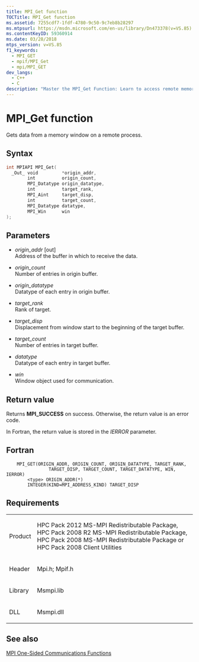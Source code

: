 ```yaml
---
title: MPI_Get function
TOCTitle: MPI_Get function
ms.assetid: 7255cdf7-1fdf-4780-9c50-9c7eb8b28297
ms.mtpsurl: https://msdn.microsoft.com/en-us/library/Dn473378(v=VS.85)
ms.contentKeyID: 59360914
ms.date: 03/28/2018
mtps_version: v=VS.85
f1_keywords:
  - MPI_GET
  - mpif/MPI_Get
  - mpi/MPI_GET
dev_langs:
  - C++
  - C
description: "Master the MPI_Get Function: Learn to access remote memory windows with Microsoft's Message Passing Interface. Boost your parallel computing skills."
---
```


# MPI\_Get function

Gets data from a memory window on a remote process.

## Syntax

``` c++
int MPIAPI MPI_Get(
  _Out_ void         *origin_addr,
        int          origin_count,
        MPI_Datatype origin_datatype,
        int          target_rank,
        MPI_Aint     target_disp,
        int          target_count,
        MPI_Datatype datatype,
        MPI_Win      win
);
```

## Parameters

  - *origin\_addr* \[out\]  
    Address of the buffer in which to receive the data.

  - *origin\_count*  
    Number of entries in origin buffer.

  - *origin\_datatype*  
    Datatype of each entry in origin buffer.

  - *target\_rank*  
    Rank of target.

  - *target\_disp*  
    Displacement from window start to the beginning of the target buffer.

  - *target\_count*  
    Number of entries in target buffer.

  - *datatype*  
    Datatype of each entry in target buffer.

  - *win*  
    Window object used for communication.

## Return value

Returns **MPI\_SUCCESS** on success. Otherwise, the return value is an error code.

In Fortran, the return value is stored in the *IERROR* parameter.

## Fortran

``` FORTRAN
    MPI_GET(ORIGIN_ADDR, ORIGIN_COUNT, ORIGIN_DATATYPE, TARGET_RANK,
                TARGET_DISP, TARGET_COUNT, TARGET_DATATYPE, WIN, IERROR)
        <type> ORIGIN_ADDR(*)
        INTEGER(KIND=MPI_ADDRESS_KIND) TARGET_DISP
```

## Requirements

<table>
<colgroup>
<col/>
<col/>
</colgroup>
<tbody>
<tr class="odd">
<td><p>Product</p></td>
<td><p>HPC Pack 2012 MS-MPI Redistributable Package, HPC Pack 2008 R2 MS-MPI Redistributable Package, HPC Pack 2008 MS-MPI Redistributable Package or HPC Pack 2008 Client Utilities</p></td>
</tr>
<tr class="even">
<td><p>Header</p></td>
<td>Mpi.h;
Mpif.h</td>
</tr>
<tr class="odd">
<td><p>Library</p></td>
<td>Msmpi.lib</td>
</tr>
<tr class="even">
<td><p>DLL</p></td>
<td>Msmpi.dll</td>
</tr>
</tbody>
</table>


## See also

[MPI One-Sided Communications Functions](mpi-one-sided-communications-functions.md)

